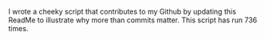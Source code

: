 I wrote a cheeky script that contributes to my Github by updating this ReadMe to illustrate why more than commits matter. This script has run 736 times.